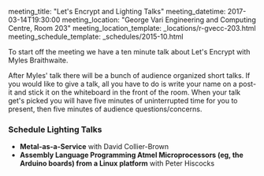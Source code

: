 meeting_title: "Let's Encrypt and Lighting Talks"
meeting_datetime: 2017-03-14T19:30:00
meeting_location: "George Vari Engineering and Computing Centre, Room 203"
meeting_location_template: _locations/r-gvecc-203.html
meeting_schedule_template: _schedules/2015-10.html

To start off the meeting we have a ten minute talk about Let's Encrypt with Myles Braithwaite.

After Myles' talk there will be a bunch of audience organized short talks. If you would like to give a talk, all you have to do is write your name on a post-it and stick it on the whiteboard in the front of the room. When your talk get's picked you will have five minutes of uninterrupted time for you to present, then five minutes of audience questions/concerns.

### Schedule Lighting Talks

* **Metal-as-a-Service** with David Collier-Brown
* **Assembly Language Programming Atmel
Microprocessors (eg, the Arduino boards) from a Linux platform** with Peter Hiscocks
